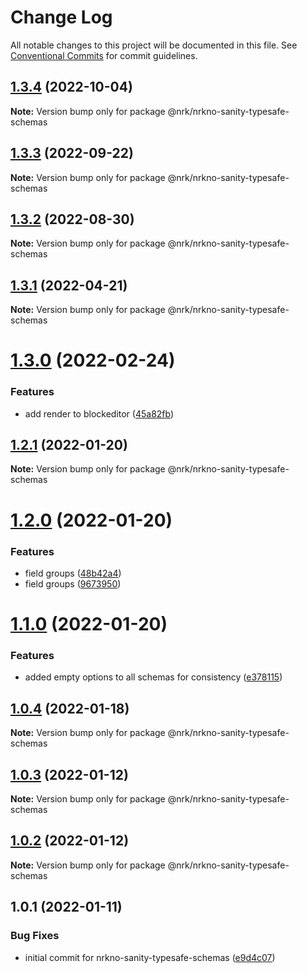# Change Log

All notable changes to this project will be documented in this file.
See [Conventional Commits](https://conventionalcommits.org) for commit guidelines.

## [1.3.4](https://github.com/nrkno/nrkno-sanity-libs/compare/@nrk/nrkno-sanity-typesafe-schemas@1.3.3...@nrk/nrkno-sanity-typesafe-schemas@1.3.4) (2022-10-04)

**Note:** Version bump only for package @nrk/nrkno-sanity-typesafe-schemas





## [1.3.3](https://github.com/nrkno/nrkno-sanity-libs/compare/@nrk/nrkno-sanity-typesafe-schemas@1.3.2...@nrk/nrkno-sanity-typesafe-schemas@1.3.3) (2022-09-22)

**Note:** Version bump only for package @nrk/nrkno-sanity-typesafe-schemas





## [1.3.2](https://github.com/nrkno/nrkno-sanity-libs/compare/@nrk/nrkno-sanity-typesafe-schemas@1.3.1...@nrk/nrkno-sanity-typesafe-schemas@1.3.2) (2022-08-30)

**Note:** Version bump only for package @nrk/nrkno-sanity-typesafe-schemas





## [1.3.1](https://github.com/nrkno/nrkno-sanity-libs/compare/@nrk/nrkno-sanity-typesafe-schemas@1.3.0...@nrk/nrkno-sanity-typesafe-schemas@1.3.1) (2022-04-21)

**Note:** Version bump only for package @nrk/nrkno-sanity-typesafe-schemas





# [1.3.0](https://github.com/nrkno/nrkno-sanity-libs/compare/@nrk/nrkno-sanity-typesafe-schemas@1.2.1...@nrk/nrkno-sanity-typesafe-schemas@1.3.0) (2022-02-24)


### Features

* add render to blockeditor ([45a82fb](https://github.com/nrkno/nrkno-sanity-libs/commit/45a82fb90b422588579275c9af25fe4a0cfbdcdd))





## [1.2.1](https://github.com/nrkno/nrkno-sanity-libs/compare/@nrk/nrkno-sanity-typesafe-schemas@1.2.0...@nrk/nrkno-sanity-typesafe-schemas@1.2.1) (2022-01-20)

**Note:** Version bump only for package @nrk/nrkno-sanity-typesafe-schemas





# [1.2.0](https://github.com/nrkno/nrkno-sanity-libs/compare/@nrk/nrkno-sanity-typesafe-schemas@1.1.0...@nrk/nrkno-sanity-typesafe-schemas@1.2.0) (2022-01-20)


### Features

* field groups ([48b42a4](https://github.com/nrkno/nrkno-sanity-libs/commit/48b42a479e1cb0e9cd2ed0ada5866b118134b8fd))
* field groups ([9673950](https://github.com/nrkno/nrkno-sanity-libs/commit/96739504bc1638c6fee3e8aed6372ddcbc04b47c))





# [1.1.0](https://github.com/nrkno/nrkno-sanity-libs/compare/@nrk/nrkno-sanity-typesafe-schemas@1.0.4...@nrk/nrkno-sanity-typesafe-schemas@1.1.0) (2022-01-20)


### Features

* added empty options to all schemas for consistency ([e378115](https://github.com/nrkno/nrkno-sanity-libs/commit/e378115cee45e8587aea083d4f745392524dcb77))





## [1.0.4](https://github.com/nrkno/nrkno-sanity-libs/compare/@nrk/nrkno-sanity-typesafe-schemas@1.0.3...@nrk/nrkno-sanity-typesafe-schemas@1.0.4) (2022-01-18)

**Note:** Version bump only for package @nrk/nrkno-sanity-typesafe-schemas





## [1.0.3](https://github.com/nrkno/nrkno-sanity-libs/compare/@nrk/nrkno-sanity-typesafe-schemas@1.0.2...@nrk/nrkno-sanity-typesafe-schemas@1.0.3) (2022-01-12)

**Note:** Version bump only for package @nrk/nrkno-sanity-typesafe-schemas





## [1.0.2](https://github.com/nrkno/nrkno-sanity-libs/compare/@nrk/nrkno-sanity-typesafe-schemas@1.0.1...@nrk/nrkno-sanity-typesafe-schemas@1.0.2) (2022-01-12)

**Note:** Version bump only for package @nrk/nrkno-sanity-typesafe-schemas





## 1.0.1 (2022-01-11)


### Bug Fixes

* initial commit for nrkno-sanity-typesafe-schemas ([e9d4c07](https://github.com/nrkno/nrkno-sanity-libs/commit/e9d4c073d02f424dd600eef8a0864cc4e14d69da))
